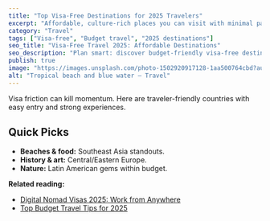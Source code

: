 ```yaml
---
title: "Top Visa-Free Destinations for 2025 Travelers"
excerpt: "Affordable, culture-rich places you can visit with minimal paperwork."
category: "Travel"
tags: ["Visa-free", "Budget travel", "2025 destinations"]
seo_title: "Visa-Free Travel 2025: Affordable Destinations"
seo_description: "Plan smart: discover budget-friendly visa-free destinations to visit in 2025 with minimal paperwork."
publish: true
image: "https://images.unsplash.com/photo-1502920917128-1aa500764cbd?auto=format&fit=crop&w=800&h=500&q=80"
alt: "Tropical beach and blue water – Travel"
---
```


Visa friction can kill momentum. Here are traveler-friendly countries with easy entry and strong experiences.

## Quick Picks
- **Beaches & food:** Southeast Asia standouts.  
- **History & art:** Central/Eastern Europe.  
- **Nature:** Latin American gems within budget.

**Related reading:**  
- [Digital Nomad Visas 2025: Work from Anywhere](https://spherevista360.com/digital-nomad-visas-2025/)  
- [Top Budget Travel Tips for 2025](https://spherevista360.com/budget-travel-tips-2025/)
